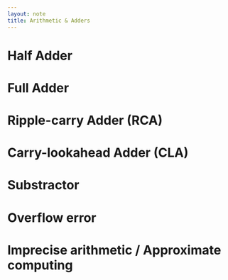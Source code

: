```yaml
---
layout: note
title: Arithmetic & Adders
---
```


# Half Adder

# Full Adder

# Ripple-carry Adder (RCA)

# Carry-lookahead Adder (CLA)

# Substractor

# Overflow error

# Imprecise arithmetic / Approximate computing
